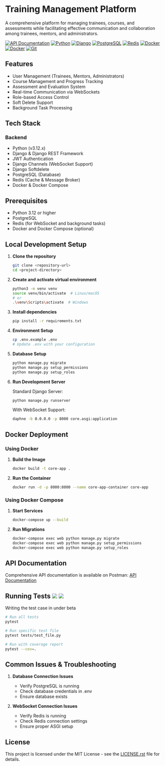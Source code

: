 # Training Management Platform

A comprehensive platform for managing trainees, courses, and assessments while facilitating effective communication and collaboration among trainees, mentors, and administrators.

[![API Documentation](https://img.shields.io/badge/API%20Docs-Postman-orange)](https://documenter.getpostman.com/view/28728365/2sAYXFjdCz)
[![Python](https://img.shields.io/badge/Python-3.12-blue)](https://www.python.org/)
[![Django](https://img.shields.io/badge/Django-Latest-092E20)](https://www.djangoproject.com/)
[![PostgreSQL](https://img.shields.io/badge/PostgreSQL-17-blue)](https://www.postgresql.org/)
[![Redis](https://img.shields.io/badge/Redis-Latest-red)](https://redis.io/)
[![Docker](https://img.shields.io/badge/Docker-Enabled-blue)](https://www.docker.com/)
[![Docker](https://img.shields.io/badge/Docker-2496ED?logo=docker&logoColor=fff)](https://www.docker.com/)
[![Git](https://img.shields.io/badge/Git-F05032?logo=git&logoColor=fff)](https://git-scm.com/downloads)

## Features

- User Management (Trainees, Mentors, Administrators)
- Course Management and Progress Tracking
- Assessment and Evaluation System
- Real-time Communication via WebSockets
- Role-based Access Control
- Soft Delete Support
- Background Task Processing

## Tech Stack

### Backend
- Python (v3.12.x)
- Django & Django REST Framework
- JWT Authentication
- Django Channels (WebSocket Support)
- Django Softdelete
- PostgreSQL (Database)
- Redis (Cache & Message Broker)
- Docker & Docker Compose

## Prerequisites

- Python 3.12 or higher
- PostgreSQL
- Redis (for WebSocket and background tasks)
- Docker and Docker Compose (optional)

## Local Development Setup

1. **Clone the repository**
   ```bash
   git clone <repository-url>
   cd <project-directory>
   ```

2. **Create and activate virtual environment**
   ```bash
   python3 -m venv venv
   source venv/bin/activate  # Linux/macOS
   # or
   .\venv\Scripts\activate  # Windows
   ```

3. **Install dependencies**
   ```bash
   pip install -r requirements.txt
   ```

4. **Environment Setup**
   ```bash
   cp .env.example .env
   # Update .env with your configuration
   ```

5. **Database Setup**
   ```bash
   python manage.py migrate
   python manage.py setup_permissions
   python manage.py setup_roles
   ```

6. **Run Development Server**
   
   Standard Django Server:
   ```bash
   python manage.py runserver
   ```

   With WebSocket Support:
   ```bash
   daphne -b 0.0.0.0 -p 8000 core.asgi:application
   ```

## Docker Deployment

### Using Docker

1. **Build the Image**
   ```bash
   docker build -t core-app .
   ```

2. **Run the Container**
   ```bash
   docker run -d -p 8000:8000 --name core-app-container core-app
   ```

### Using Docker Compose

1. **Start Services**
   ```bash
   docker-compose up --build
   ```

2. **Run Migrations**
   ```bash
   docker-compose exec web python manage.py migrate
   docker-compose exec web python manage.py setup_permissions
   docker-compose exec web python manage.py setup_roles
   ```

## API Documentation

Comprehensive API documentation is available on Postman:
[API Documentation](https://documenter.getpostman.com/view/28728365/2sAYXFjdCz)

## Running Tests ![](https://img.shields.io/badge/inbeta-red) ![](https://img.shields.io/badge/inprogress-blue)



Writing the test case in under beta

```bash
# Run all tests
pytest

# Run specific test file
pytest tests/test_file.py

# Run with coverage report
pytest --cov=.
```

## Common Issues & Troubleshooting

1. **Database Connection Issues**
   - Verify PostgreSQL is running
   - Check database credentials in .env
   - Ensure database exists

2. **WebSocket Connection Issues**
   - Verify Redis is running
   - Check Redis connection settings
   - Ensure proper ASGI setup

## License

This project is licensed under the MIT License - see the [LICENSE.rst](LICENSE.rst) file for details.